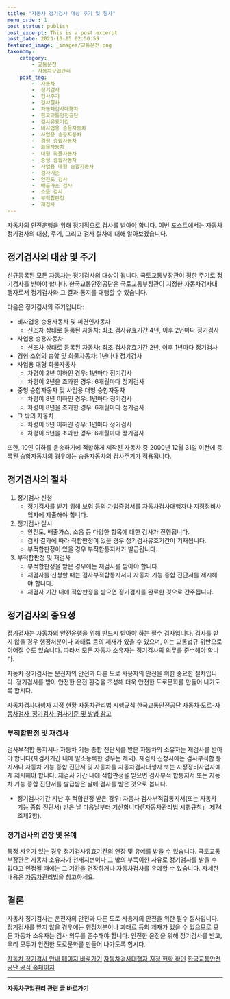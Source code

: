 ```yaml
---
title: "자동차 정기검사 대상 주기 및 절차"
menu_order: 1
post_status: publish
post_excerpt: This is a post excerpt
post_date: 2023-10-15 02:50:59
featured_image: _images/교통운전.png
taxonomy:
    category:
        - 교통운전
        - 자동차구입관리
    post_tag:
        -  자동차
        -  정기검사
        -  검사주기
        -  검사절차
        -  자동차검사대행자
        -  한국교통안전공단
        -  검사유효기간
        -  비사업용 승용자동차
        -  사업용 승용자동차
        -  경형 승합자동차
        -  화물자동차
        -  대형 화물자동차
        -  중형 승합자동차
        -  사업용 대형 승합자동차
        -  검사기준
        -  안전도 검사
        -  배출가스 검사
        -  소음 검사
        -  부적합판정
        -  재검사
---
```




자동차의 안전운행을 위해 정기적으로 검사를 받아야 합니다. 이번 포스트에서는 자동차 정기검사의 대상, 주기, 그리고 검사 절차에 대해 알아보겠습니다.

## 정기검사의 대상 및 주기

신규등록된 모든 자동차는 정기검사의 대상이 됩니다. 국토교통부장관이 정한 주기로 정기검사를 받아야 합니다. 한국교통안전공단은 국토교통부장관이 지정한 자동차검사대행자로서 정기검사와 그 결과 통지를 대행할 수 있습니다.

다음은 정기검사의 주기입니다:

- 비사업용 승용자동차 및 피견인자동차
    - 신조차 상태로 등록된 자동차: 최초 검사유효기간 4년, 이후 2년마다 정기검사
- 사업용 승용자동차
    - 신조차 상태로 등록된 자동차: 최초 검사유효기간 2년, 이후 1년마다 정기검사
- 경형·소형의 승합 및 화물자동차: 1년마다 정기검사
- 사업용 대형 화물자동차
    - 차령이 2년 이하인 경우: 1년마다 정기검사
    - 차령이 2년을 초과한 경우: 6개월마다 정기검사
- 중형 승합자동차 및 사업용 대형 승합자동차
    - 차령이 8년 이하인 경우: 1년마다 정기검사
    - 차령이 8년을 초과한 경우: 6개월마다 정기검사
- 그 밖의 자동차
    - 차령이 5년 이하인 경우: 1년마다 정기검사
    - 차령이 5년을 초과한 경우: 6개월마다 정기검사

또한, 10인 이하를 운송하기에 적합하게 제작된 자동차 중 2000년 12월 31일 이전에 등록된 승합자동차의 경우에는 승용자동차의 검사주기가 적용됩니다.

## 정기검사의 절차

1. 정기검사 신청
   - 정기검사를 받기 위해 보험 등의 가입증명서를 자동차검사대행자나 지정정비사업자에 제출해야 합니다.
2. 정기검사 실시
   - 안전도, 배출가스, 소음 등 다양한 항목에 대한 검사가 진행됩니다.
   - 검사 결과에 따라 적합판정이 있을 경우 정기검사유효기간이 기재됩니다.
   - 부적합판정이 있을 경우 부적합통지서가 발급됩니다.
3. 부적합판정 및 재검사
   - 부적합판정을 받은 경우에는 재검사를 받아야 합니다.
   - 재검사를 신청할 때는 검사부적합통지서나 자동차 기능 종합 진단서를 제시해야 합니다.
   - 재검사 기간 내에 적합판정을 받으면 정기검사를 완료한 것으로 간주됩니다.

## 정기검사의 중요성

정기검사는 자동차의 안전운행을 위해 반드시 받아야 하는 필수 검사입니다. 검사를 받지 않을 경우 행정처분이나 과태료 등의 제재가 있을 수 있으며, 이는 교통법규 위반으로 이어질 수도 있습니다. 따라서 모든 자동차 소유자는 정기검사의 의무를 준수해야 합니다.

자동차 정기검사는 운전자의 안전과 다른 도로 사용자의 안전을 위한 중요한 절차입니다. 정기검사를 받아 안전한 운전 환경을 조성해 더욱 안전한 도로문화를 만들어 나가도록 합시다.

[자동차검사대행자 지정 현황](https://www.anseong.go.kr/depart/carAppointRepair/list.do?mId=0304030200#:~:text=%EC%A7%80%EC%A0%95%EC%A0%95%EB%B9%84%EC%82%AC%EC%97%85%EC%9E%90%ED%98%84%ED%99%A9%20%EB%AA%A9%EB%A1%9D%EC%9D%84%20%EB%B2%88%ED%98%B8%2C%20%EC%83%81%ED%98%B8%2C%20%EC%97%85%EC%A2%85%2C%20%EC%A7%80%EC%A0%95%EC%A0%95%EB%B9%84%EA%B5%AC%EB%B6%84%2C%20%EC%82%AC%EC%97%85%EC%9E%A5,%EC%86%8C%EC%9E%AC%EC%A7%80%2C%20%EA%B2%80%EC%82%AC%EB%B2%94%EC%9C%84%2C%20%EC%A0%84%ED%99%94%EB%B2%88%ED%98%B8%20%ED%95%AD%EB%AA%A9%EB%B3%84%20%EC%83%81%EC%84%B8%ED%9E%88%20%EC%95%88%EB%82%B4%ED%95%98%EB%8A%94%20%ED%91%9C%EC%9E%85%EB%8B%88%EB%8B%A4.)
[자동차관리법 시행규칙](https://www.law.go.kr/%EB%B2%95%EB%A0%B9/%EC%9E%90%EB%8F%99%EC%B0%A8%EA%B4%80%EB%A6%AC%EB%B2%95%EC%8B%9C%ED%96%89%EA%B7%9C%EC%B9%99)
[한국교통안전공단 자동차·도로-자동차검사-정기검사-검사기준 및 방법 참고](https://www.kotsa.or.kr/portal/contents.do?menuCode=01010200)
### 부적합판정 및 재검사

검사부적합 통지서나 자동차 기능 종합 진단서를 받은 자동차의 소유자는 재검사를 받아야 합니다(재검사기간 내에 말소등록한 경우는 제외). 재검사 신청시에는 검사부적합 통지서나 자동차 기능 종합 진단서 및 자동차를 자동차검사대행자 또는 지정정비사업자에게 제시해야 합니다. 재검사 기간 내에 적합판정을 받으면 검사부적 합통지서 또는 자동차 기능 종합 진단서를 발급받은 날에 검사를 받은 것으로 봅니다.

- 정기검사기간 지난 후 적합판정 받은 경우: 자동차 검사부적합통지서(또는 자동차 기능 종합 진단서) 받은 날 다음날부터 기산합니다(「자동차관리법 시행규칙」 제74조제2항).

### 정기검사의 연장 및 유예

특정 사유가 있는 경우 정기검사유효기간의 연장 및 유예를 받을 수 있습니다. 국토교통부장관은 자동차 소유자가 천재지변이나 그 밖의 부득이한 사유로 정기검사를 받을 수 없다고 인정될 때에는 그 기간을 연장하거나 자동차검사를 유예할 수 있습니다. 자세한 내용은 [자동차관리법](https://www.law.go.kr/%EB%B2%95%EB%A0%B9/%EC%9E%90%EB%8F%99%EC%B0%A8%EA%B4%80%EB%A6%AC%EB%B2%95)을 참고하세요.
## 결론

자동차 정기검사는 운전자의 안전과 다른 도로 사용자의 안전을 위한 필수 절차입니다. 정기검사를 받지 않을 경우에는 행정처분이나 과태료 등의 제재가 있을 수 있으므로 모든 자동차 소유자는 검사 의무를 준수해야 합니다. 안전한 운전을 위해 정기검사를 받고, 우리 모두가 안전한 도로문화를 만들어 나가도록 합시다.

[자동차 정기검사 안내 페이지 바로가기](https://egov.kotsa.or.kr/portal/contents.do?menuCode=01010200)
[자동차검사대행자 지정 현황 확인](https://www.anseong.go.kr/depart/carAppointRepair/list.do?mId=0304030200#:~:text=%EC%A7%80%EC%A0%95%EC%A0%95%EB%B9%84%EC%82%AC%EC%97%85%EC%9E%90%ED%98%84%ED%99%A9%20%EB%AA%A9%EB%A1%9D%EC%9D%84%20%EB%B2%88%ED%98%B8%2C%20%EC%83%81%ED%98%B8%2C%20%EC%97%85%EC%A2%85%2C%20%EC%A7%80%EC%A0%95%EC%A0%95%EB%B9%84%EA%B5%AC%EB%B6%84%2C%20%EC%82%AC%EC%97%85%EC%9E%A5,%EC%86%8C%EC%9E%AC%EC%A7%80%2C%20%EA%B2%80%EC%82%AC%EB%B2%94%EC%9C%84%2C%20%EC%A0%84%ED%99%94%EB%B2%88%ED%98%B8%20%ED%95%AD%EB%AA%A9%EB%B3%84%20%EC%83%81%EC%84%B8%ED%9E%88%20%EC%95%88%EB%82%B4%ED%95%98%EB%8A%94%20%ED%91%9C%EC%9E%85%EB%8B%88%EB%8B%A4.)
[한국교통안전공단 공식 홈페이지](https://www.kotsa.or.kr/main.do)
<!-- wp:separator -->
<hr class="wp-block-separator has-alpha-channel-opacity"/>
<!-- /wp:separator -->

<!-- wp:group {"backgroundColor":"base","layout":{"type":"constrained"}} -->
<div class="wp-block-group has-base-background-color has-background"><!-- wp:paragraph {"align":"center","fontSize":"large"} -->
<p class="has-text-align-center has-large-font-size"><strong>자동차구입관리 관련 글 바로가기</strong></p>
<!-- /wp:paragraph -->


<!-- wp:latest-posts
{"categories":[{"id":3655,"count":19,"description":"","link":"https://uknowlaw.com/category/%ec%9e%90%eb%8f%99%ec%b0%a8%ea%b5%ac%ec%9e%85%ea%b4%80%eb%a6%ac/","name":"자동차구입관리","slug":"자동차구입관리","taxonomy":"category","parent":0,"meta":[],"_links":{"self":[{"href":"https://uknowlaw.com/wp-json/wp/v2/categories/3655"}],"collection":[{"href":"https://uknowlaw.com/wp-json/wp/v2/categories"}],"about":[{"href":"https://uknowlaw.com/wp-json/wp/v2/taxonomies/category"}],"wp:post_type":[{"href":"https://uknowlaw.com/wp-json/wp/v2/posts?categories=3655"}],"curies":[{"name":"wp","href":"https://api.w.org/{rel}","templated":true}]}}],"postsToShow":100,"excerptLength":28,"postLayout":"grid","columns":2,"featuredImageAlign":"left","featuredImageSizeSlug":"large","fontSize":"medium"} /--></div>
<!-- /wp:group -->